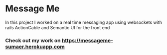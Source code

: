 # Message Me 

In this project I worked on a real time messaging app using websockets with rails ActionCable and Semantic UI for the front end 
### Check out my work on https://messageme-sumaer.herokuapp.com
